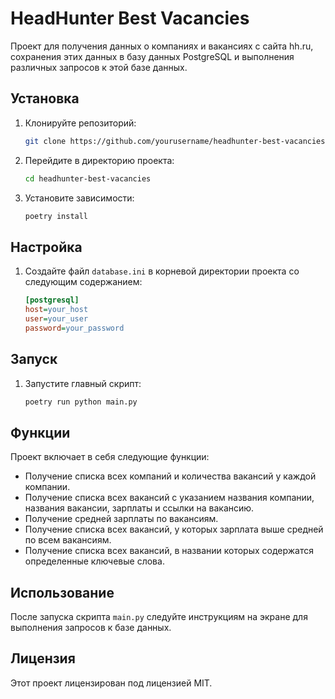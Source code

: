 # HeadHunter Best Vacancies

Проект для получения данных о компаниях и вакансиях с сайта hh.ru, сохранения этих данных в базу данных PostgreSQL и выполнения различных запросов к этой базе данных.

## Установка

1. Клонируйте репозиторий:
    ```sh
    git clone https://github.com/yourusername/headhunter-best-vacancies.git
    ```
2. Перейдите в директорию проекта:
    ```sh
    cd headhunter-best-vacancies
    ```
3. Установите зависимости:
    ```sh
    poetry install
    ```

## Настройка

1. Создайте файл `database.ini` в корневой директории проекта со следующим содержанием:

    ```ini
    [postgresql]
    host=your_host
    user=your_user
    password=your_password
    ```

## Запуск

1. Запустите главный скрипт:
    ```sh
    poetry run python main.py
    ```

## Функции

Проект включает в себя следующие функции:

- Получение списка всех компаний и количества вакансий у каждой компании.
- Получение списка всех вакансий с указанием названия компании, названия вакансии, зарплаты и ссылки на вакансию.
- Получение средней зарплаты по вакансиям.
- Получение списка всех вакансий, у которых зарплата выше средней по всем вакансиям.
- Получение списка всех вакансий, в названии которых содержатся определенные ключевые слова.

## Использование

После запуска скрипта `main.py` следуйте инструкциям на экране для выполнения запросов к базе данных.

## Лицензия

Этот проект лицензирован под лицензией MIT.
